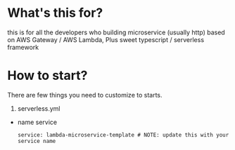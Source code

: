 # What's this for?
this is for all the developers who building microservice (usually http) based on
AWS Gateway / AWS Lambda, Plus sweet typescript / serverless framework

# How to start?
There are few things you need to customize to starts.

1) serverless.yml
  - name service

    ```service: lambda-microservice-template # NOTE: update this with your service name```
